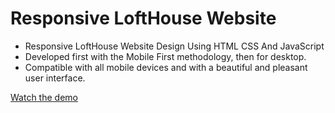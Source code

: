 # Responsive LoftHouse Website

- Responsive LoftHouse Website Design Using HTML CSS And JavaScript
- Developed first with the Mobile First methodology, then for desktop.
- Compatible with all mobile devices and with a beautiful and pleasant user interface.

[Watch the demo](https://malinmaxim.github.io/LoftHouse/)


